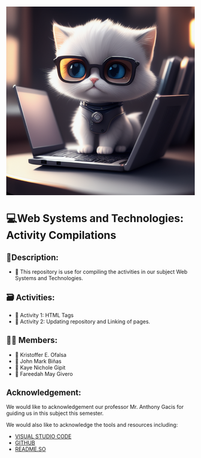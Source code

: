 <p align="center">

![CodingCat](/readmePic.jpeg)

</p>

# 💻Web Systems and Technologies: Activity Compilations

## 🧾Description:
* 🔔 This repository is use for compiling the activities in our subject Web Systems and Technologies.

## 🗃 Activities:
* 📍 Activity 1: HTML Tags
* 📍 Activity 2: Updating repository and Linking of pages.

## 👨‍💻 Members:
* 👦 Kristoffer E. Ofalsa
* 👦 John Mark Biñas
* 👧 Kaye Nichole Gipit
* 👧 Fareedah May Givero

## Acknowledgement:
We would like to acknowledgement our professor Mr. Anthony Gacis for guiding us in this subject this semester.

We would also like to acknowledge the tools and resources including:
* [VISUAL STUDIO CODE](https://code.visualstudio.com/)
* [GITHUB](https://github.com/)
* [README.SO](https://readme.so/)

